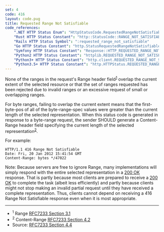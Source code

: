 ```yaml
---
set: 4
code: 416
layout: code.pug
title: Requested Range Not Satisfiable
code_references:
    ".NET HTTP Status Enum": "HttpStatusCode.RequestedRangeNotSatisfiable"
    "Rust HTTP Status Constant": "http::StatusCode::RANGE_NOT_SATISFIABLE"
    "Rails HTTP Status Symbol": ":requested_range_not_satisfiable"
    "Go HTTP Status Constant": "http.StatusRequestedRangeNotSatisfiable"
    "Symfony HTTP Status Constant": "Response::HTTP_REQUESTED_RANGE_NOT_SATISFIABLE"
    "Python2 HTTP Status Constant": "httplib.REQUESTED_RANGE_NOT_SATISFIABLE"
    "Python3+ HTTP Status Constant": "http.client.REQUESTED_RANGE_NOT_SATISFIABLE"
    "Python3.5+ HTTP Status Constant": "http.HTTPStatus.REQUESTED_RANGE_NOT_SATISFIABLE"
---
```


None of the ranges in the request's Range header field<sup>[1](#ref-1)</sup> overlap the current extent of the selected resource or that the set of ranges requested has been rejected due to invalid ranges or an excessive request of small or overlapping ranges.

For byte ranges, failing to overlap the current extent means that the first-byte-pos of all of the byte-range-spec values were greater than the current length of the selected representation. When this status code is generated in response to a byte-range request, the sender SHOULD generate a Content-Range header field specifying the current length of the selected representation<sup>[2](#ref-2)</sup>.

For example:

```
HTTP/1.1 416 Range Not Satisfiable
Date: Fri, 20 Jan 2012 15:41:54 GMT
Content-Range: bytes */47022
```

Note: Because servers are free to ignore Range, many implementations will simply respond with the entire selected representation in a [200 OK](/200) response. That is partly because most clients are prepared to receive a [200 OK](/200) to complete the task (albeit less efficiently) and partly because clients might not stop making an invalid partial request until they have received a complete representation. Thus, clients cannot depend on receiving a 416 Range Not Satisfiable response even when it is most appropriate.

---

* <span id="ref-1"><sup>1</sup> Range [RFC7233 Section 3.1][2]</span>
* <span id="ref-2"><sup>2</sup> Content-Range [RFC7233 Section 4.2][3]</span>
* Source: [RFC7233 Section 4.4][1]

[1]: <https://tools.ietf.org/html/rfc7233#section-4.4>
[2]: <https://tools.ietf.org/html/rfc7233#section-3.1>
[3]: <https://tools.ietf.org/html/rfc7233#section-4.2>
